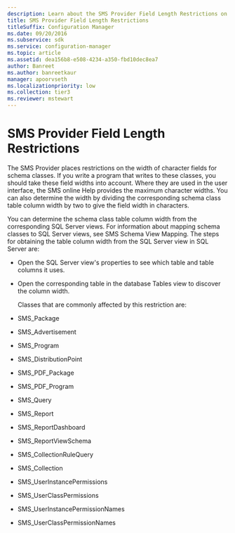 ```yaml
---
description: Learn about the SMS Provider Field Length Restrictions on the width of character fields for schema classes.
title: SMS Provider Field Length Restrictions
titleSuffix: Configuration Manager
ms.date: 09/20/2016
ms.subservice: sdk
ms.service: configuration-manager
ms.topic: article
ms.assetid: dea156b8-e508-4234-a350-fbd10dec8ea7
author: Banreet
ms.author: banreetkaur
manager: apoorvseth
ms.localizationpriority: low
ms.collection: tier3
ms.reviewer: mstewart
---
```

# SMS Provider Field Length Restrictions
The SMS Provider places restrictions on the width of character fields for schema classes. If you write a program that writes to these classes, you should take these field widths into account. Where they are used in the user interface, the SMS online Help provides the maximum character widths. You can also determine the width by dividing the corresponding schema class table column width by two to give the field width in characters.

 You can determine the schema class table column width from the corresponding SQL Server views. For information about mapping schema classes to SQL Server views, see SMS Schema View Mapping. The steps for obtaining the table column width from the SQL Server view in SQL Server are:

- Open the SQL Server view's properties to see which table and table columns it uses.

- Open the corresponding table in the database Tables view to discover the column width.

  Classes that are commonly affected by this restriction are:

- SMS_Package

- SMS_Advertisement

- SMS_Program

- SMS_DistributionPoint

- SMS_PDF_Package

- SMS_PDF_Program

- SMS_Query

- SMS_Report

- SMS_ReportDashboard

- SMS_ReportViewSchema

- SMS_CollectionRuleQuery

- SMS_Collection

- SMS_UserInstancePermissions

- SMS_UserClassPermissions

- SMS_UserInstancePermissionNames

- SMS_UserClassPermissionNames
